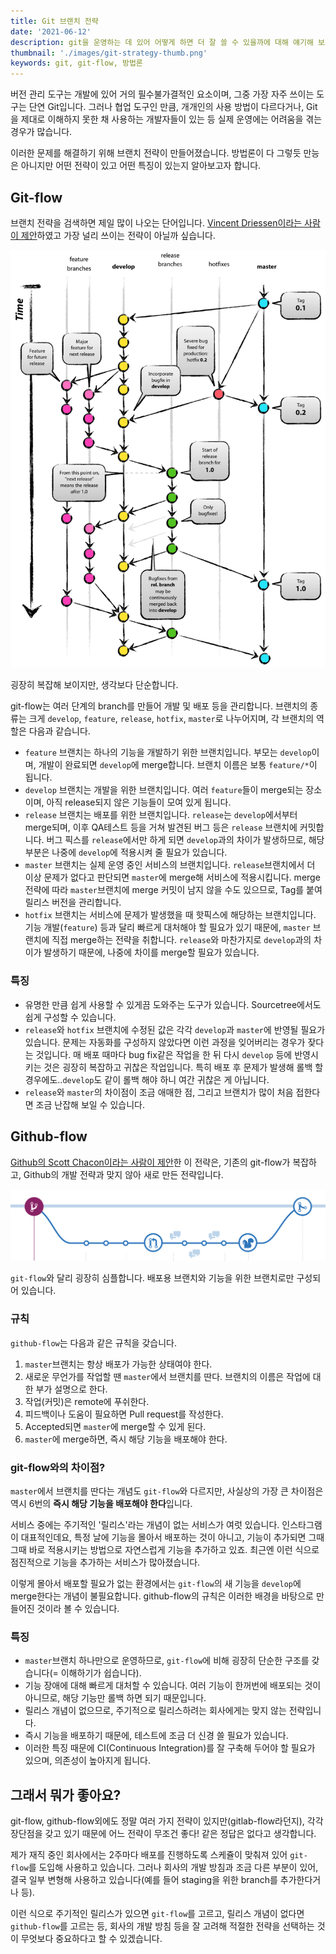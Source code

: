 ```yaml
---
title: Git 브랜치 전략
date: '2021-06-12'
description: git을 운영하는 데 있어 어떻게 하면 더 잘 쓸 수 있을까에 대해 얘기해 보고자 합니다.
thumbnail: './images/git-strategy-thumb.png'
keywords: git, git-flow, 방법론
---
```


버전 관리 도구는 개발에 있어 거의 필수불가결적인 요소이며, 그중 가장 자주 쓰이는 도구는 단연 Git입니다.
그러나 협업 도구인 만큼, 개개인의 사용 방법이 다르다거나, Git을 제대로 이해하지 못한 채 사용하는 개발자들이 있는 등 실제 운영에는 어려움을 겪는 경우가 많습니다.

이러한 문제를 해결하기 위해 브랜치 전략이 만들어졌습니다.
방법론이 다 그렇듯 만능은 아니지만 어떤 전략이 있고 어떤 특징이 있는지 알아보고자 합니다.


## Git-flow

브랜치 전략을 검색하면 제일 많이 나오는 단어입니다.
[Vincent Driessen이라는 사람이 제안](https://nvie.com/posts/a-successful-git-branching-model/)하였고 가장 널리 쓰이는 전략이 아닐까 싶습니다.

![git-flow의 설명](images/git-flow.png)

굉장히 복잡해 보이지만, 생각보다 단순합니다.

git-flow는 여러 단계의 branch를 만들어 개발 및 배포 등을 관리합니다.
브랜치의 종류는 크게 `develop`, `feature`, `release`, `hotfix`, `master`로 나누어지며, 각 브랜치의 역할은 다음과 같습니다.

- `feature` 브랜치는 하나의 기능을 개발하기 위한 브랜치입니다. 부모는 `develop`이며, 개발이 완료되면 `develop`에 merge합니다.
  브랜치 이름은 보통 `feature/*`이 됩니다.
- `develop` 브랜치는 개발을 위한 브랜치입니다. 여러 `feature`들이 merge되는 장소이며, 아직 release되지 않은 기능들이 모여 있게 됩니다.
- `release` 브랜치는 배포를 위한 브랜치입니다. `release`는 `develop`에서부터 merge되며, 이후 QA테스트 등을 거쳐 발견된 버그 등은 `release` 브랜치에 커밋합니다.
  버그 픽스를 `release`에서만 하게 되면 `develop`과의 차이가 발생하므로, 해당 부분은 나중에 `develop`에 적용시켜 줄 필요가 있습니다.
- `master` 브랜치는 실제 운영 중인 서비스의 브랜치입니다. `release`브랜치에서 더 이상 문제가 없다고 판단되면 `master`에 merge해 서비스에 적용시킵니다.
  merge 전략에 따라 `master`브랜치에 merge 커밋이 남지 않을 수도 있으므로, Tag를 붙여 릴리스 버전을 관리합니다.
- `hotfix` 브랜치는 서비스에 문제가 발생했을 때 핫픽스에 해당하는 브랜치입니다. 기능 개발(`feature`) 등과 달리 빠르게 대처해야 할 필요가 있기 때문에, `master` 브랜치에 직접 merge하는 전략을 취합니다.
  `release`와 마찬가지로 `develop`과의 차이가 발생하기 때문에, 나중에 차이를 merge할 필요가 있습니다.

### 특징

- 유명한 만큼 쉽게 사용할 수 있게끔 도와주는 도구가 있습니다. Sourcetree에서도 쉽게 구성할 수 있습니다.
- `release`와 `hotfix` 브랜치에 수정된 값은 각각 `develop`과 `master`에 반영될 필요가 있습니다.
  문제는 자동화를 구성하지 않았다면 이런 과정을 잊어버리는 경우가 잦다는 것입니다.
  매 배포 때마다 bug fix같은 작업을 한 뒤 다시 `develop` 등에 반영시키는 것은 굉장히 복잡하고 귀찮은 작업입니다.
  특히 배포 후 문제가 발생해 롤백 할 경우에도..`develop`도 같이 롤백 해야 하니 여간 귀찮은 게 아닙니다.
- `release`와 `master`의 차이점이 조금 애매한 점, 그리고 브랜치가 많이 처음 접한다면 조금 난잡해 보일 수 있습니다.

## Github-flow

[Github의 Scott Chacon이라는 사람이 제안](http://scottchacon.com/2011/08/31/github-flow.html)한 이 전략은, 기존의 git-flow가 복잡하고, Github의 개발 전략과 맞지 않아 새로 만든 전략입니다.

![Github flow의 설명](images/github-flow.png)

`git-flow`와 달리 굉장히 심플합니다. 배포용 브랜치와 기능을 위한 브랜치로만 구성되어 있습니다.

### 규칙

`github-flow`는 다음과 같은 규칙을 갖습니다.

1. `master`브랜치는 항상 배포가 가능한 상태여야 한다.
2. 새로운 무언가를 작업할 땐 `master`에서 브랜치를 딴다. 브랜치의 이름은 작업에 대한 부가 설명으로 한다.
3. 작업(커밋)은 remote에 푸쉬한다.
4. 피드백이나 도움이 필요하면 Pull request를 작성한다.
5. Accepted되면 `master`에 merge할 수 있게 된다.
6. `master`에 merge하면, 즉시 해당 기능을 배포해야 한다.

### git-flow와의 차이점?

`master`에서 브랜치를 딴다는 개념도 `git-flow`와 다르지만, 사실상의 가장 큰 차이점은 역시 6번의 **즉시 해당 기능을 배포해야 한다**입니다.

서비스 중에는 주기적인 '릴리스'라는 개념이 없는 서비스가 여럿 있습니다. 인스타그램이 대표적인데요, 특정 날에 기능을 몰아서 배포하는 것이 아니고, 기능이 추가되면 그때그때 바로 적용시키는 방법으로 자연스럽게 기능을 추가하고 있죠.
최근엔 이런 식으로 점진적으로 기능을 추가하는 서비스가 많아졌습니다.

이렇게 몰아서 배포할 필요가 없는 환경에서는 `git-flow`의 새 기능을 `develop`에 merge한다는 개념이 불필요합니다. github-flow의 규칙은 이러한 배경을 바탕으로 만들어진 것이라 볼 수 있습니다.

### 특징

- `master`브랜치 하나만으로 운영하므로, `git-flow`에 비해 굉장히 단순한 구조를 갖습니다(= 이해하기가 쉽습니다).
- 기능 장애에 대해 빠르게 대처할 수 있습니다.
  여러 기능이 한꺼번에 배포되는 것이 아니므로, 해당 기능만 롤백 하면 되기 때문입니다.
- 릴리스 개념이 없으므로, 주기적으로 릴리스하려는 회사에게는 맞지 않는 전략입니다.
- 즉시 기능을 배포하기 때문에, 테스트에 조금 더 신경 쓸 필요가 있습니다.
- 이러한 특징 때문에 CI(Continuous Integration)를 잘 구축해 두어야 할 필요가 있으며, 의존성이 높아지게 됩니다.

## 그래서 뭐가 좋아요?
git-flow, github-flow외에도 정말 여러 가지 전략이 있지만(gitlab-flow라던지), 각각 장단점을 갖고 있기 때문에 어느 전략이 무조건 좋다! 같은 정답은 없다고 생각합니다.

제가 재직 중인 회사에서는 2주마다 배포를 진행하도록 스케쥴이 맞춰져 있어 `git-flow`를 도입해 사용하고 있습니다. 그러나 회사의 개발 방침과 조금 다른 부분이 있어, 결국 일부 변형해 사용하고 있습니다(예를 들어 staging을 위한 branch를 추가한다거나 등).

이런 식으로 주기적인 릴리스가 있으면 `git-flow`를 고르고, 릴리스 개념이 없다면 `github-flow`를 고르는 등, 회사의 개발 방침 등을 잘 고려해 적절한 전략을 선택하는 것이 무엇보다 중요하다고 할 수 있겠습니다.
